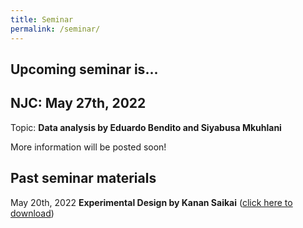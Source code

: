 ```yaml
---
title: Seminar
permalink: /seminar/
--- 
```


## Upcoming seminar is...

## NJC: May 27th, 2022

Topic: **Data analysis by Eduardo Bendito and Siyabusa Mkuhlani**

More information will be posted soon!

## Past seminar materials

May 20th, 2022 **Experimental Design by Kanan Saikai**
([click here to download](./presentation/ExperimentalDesign_ByKananSaikai_NJC052022.pdf))

